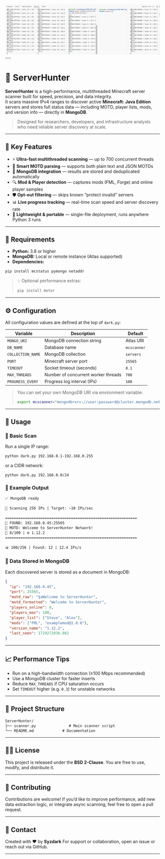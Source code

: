 <img src="https://github.com/darkosBE/ServerHunter/blob/main/image.png">
---

# 🎯 ServerHunter

**ServerHunter** is a high-performance, multithreaded Minecraft server scanner built for speed, precision, and data integrity.  
It scans massive IPv4 ranges to discover active **Minecraft: Java Edition** servers and stores full status data — including MOTD, player lists, mods, and version info — directly in **MongoDB**.

> Designed for researchers, developers, and infrastructure analysts who need reliable server discovery at scale.

---

## 🧩 Key Features

- ⚡ **Ultra-fast multithreaded scanning** — up to 700 concurrent threads
- 🧠 **Smart MOTD parsing** — supports both plain text and JSON MOTDs
- 💾 **MongoDB integration** — results are stored and deduplicated automatically
- 🔍 **Mod & Player detection** — captures mods (FML, Forge) and online player samples
- 🛡️ **Opt-out filtering** — skips known “protect invalid” servers
- 📊 **Live progress tracking** — real-time scan speed and server discovery rate
- 🧱 **Lightweight & portable** — single-file deployment, runs anywhere Python 3 runs

---

## 🧰 Requirements

- **Python:** 3.8 or higher  
- **MongoDB:** Local or remote instance (Atlas supported)  
- **Dependencies:**

```bash
pip install mcstatus pymongo netaddr
````

> 💡 Optional performance extras:
>
> ```bash
> pip install motor
> ```

---

## ⚙️ Configuration

All configuration values are defined at the top of `dark.py`:

| Variable          | Description                         | Default                                |
| ----------------- | ----------------------------------- | -------------------------------------- |
| `MONGO_URI`       | MongoDB connection string           |  Atlas URI                             |
| `DB_NAME`         | Database name                       | `mcscanner`                            |
| `COLLECTION_NAME` | MongoDB collection                  | `servers`                              |
| `PORT`            | Minecraft server port               | `25565`                                |
| `TIMEOUT`         | Socket timeout (seconds)            | `0.1`                                  |
| `MAX_THREADS`     | Number of concurrent worker threads | `700`                                  |
| `PROGRESS_EVERY`  | Progress log interval (IPs)         | `100`                                  |

> You can set your own MongoDB URI via environment variable:
>
> ```bash
> export mcscanner="mongodb+srv://user:password@cluster.mongodb.net/?retryWrites=true&w=majority"
> ```

---

## 🚀 Usage

### 🔹 Basic Scan

Run a single IP range:

```bash
python dark.py 192.168.0.1-192.168.0.255
```

or a CIDR network:

```bash
python dark.py 192.168.0.0/24
```

### 🔹 Example Output

```
✅ MongoDB ready

🎯 Scanning 256 IPs | Target: ~10 IPs/sec

============================================================
🎉 FOUND: 192.168.0.45:25565
📝 MOTD: Welcome to ServerHunter Network!
👥 8/100 | ⚙️ 1.12.2
============================================================

📊 100/256 | Found: 12 | 12.4 IPs/s
```

### 🔹 Data Stored in MongoDB

Each discovered server is stored as a document in MongoDB:

```json
{
  "ip": "192.168.0.45",
  "port": 25565,
  "motd_raw": "§aWelcome to ServerHunter",
  "motd_formatted": "Welcome to ServerHunter",
  "players_online": 8,
  "players_max": 100,
  "player_list": ["Steve", "Alex"],
  "mods": ["FML", "examplemod@1.0.0"],
  "version_name": "1.12.2",
  "last_seen": 1729272036.882
}
```

---

## 📈 Performance Tips

* Run on a high-bandwidth connection (≥100 Mbps recommended)
* Use a MongoDB cluster for faster inserts
* Reduce `MAX_THREADS` if CPU saturation occurs
* Set `TIMEOUT` higher (e.g. `0.3`) for unstable networks

---

## 🧱 Project Structure

```
ServerHunter/
├── scanner.py               # Main scanner script
└── README.md             # Documentation
```

---

## 🧑‍💻 License

This project is released under the **BSD 2-Clause**.
You are free to use, modify, and distribute it.

---

## 🤝 Contributing

Contributions are welcome!
If you’d like to improve performance, add new data extraction logic, or integrate async scanning, feel free to open a pull request.

---

## 💬 Contact

Created with ❤️ by **Syzdark**
For support or collaboration, open an issue or reach out via GitHub.


---
